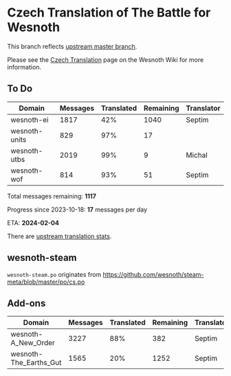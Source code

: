 # Czech Translation of The Battle for Wesnoth

This branch reflects [upstream master branch](https://github.com/wesnoth/wesnoth/tree/master).

Please see the [Czech Translation](https://wiki.wesnoth.org/CzechTranslation) page on the Wesnoth Wiki for more information.

## To Do

Domain | Messages | Translated | Remaining | Translator
------ | -------- | ---------- | --------- | ----------
wesnoth-ei | 1817 | 42% | 1040 | Septim
wesnoth-units | 829 | 97% | 17 |
wesnoth-utbs | 2019 | 99% | 9 | Michal
wesnoth-wof | 814 | 93% | 51 | Septim

Total messages remaining: **1117**

Progress since 2023-10-18: **17** messages per day

ETA: **2024-02-04**

There are [upstream translation stats](https://www.wesnoth.org/gettext/?view=langs&version=master&lang=cs).

## wesnoth-steam
`wesnoth-steam.po` originates from https://github.com/wesnoth/steam-meta/blob/master/po/cs.po

## Add-ons
Domain | Messages | Translated | Remaining | Translator
------ | -------- | ---------- | --------- | ----------
wesnoth-A_New_Order | 3227 | 88% | 382 | Septim
wesnoth-The_Earths_Gut | 1565 | 20% | 1252 | Septim
